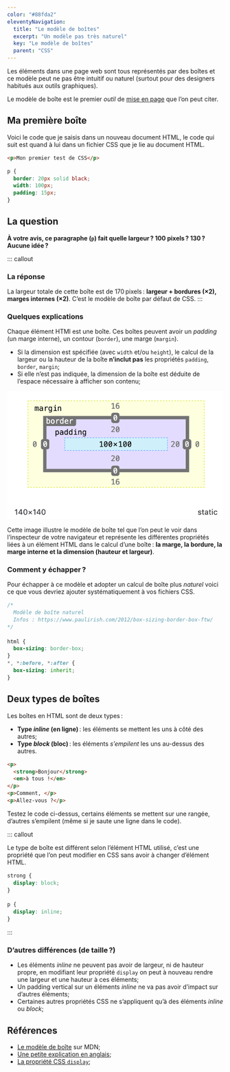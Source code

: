 ```yaml
---
color: "#88fda2"
eleventyNavigation:
  title: "Le modèle de boîtes"
  excerpt: "Un modèle pas très naturel"
  key: "Le modèle de boîtes"
  parent: "CSS"
---
```


Les éléments dans une page web sont tous représentés par des boîtes et ce modèle peut ne pas être intuitif ou naturel (surtout pour des designers habitués aux outils graphiques).

Le modèle de boîte est le premier *outil* de [mise en page](../06-mise-en-page) que l’on peut citer.

## Ma première boîte

Voici le code que je saisis dans un nouveau document HTML, le code qui suit est quand à lui dans un fichier CSS que je lie au document HTML.

```html
<p>Mon premier test de CSS</p>
```

```css
p {
  border: 20px solid black;
  width: 100px;
  padding: 15px;
}
```

## La question

**À votre avis, ce paragraphe (`p`) fait quelle largeur ? 100 pixels ? 130 ? Aucune idée ?**

::: callout
### La réponse

La largeur totale de cette boîte est de 170 pixels : **largeur + bordures (×2), marges internes (×2)**. C’est le modèle de boîte par défaut de CSS.
:::

### Quelques explications

Chaque élément HTMl est une boîte. Ces boîtes peuvent avoir un *padding* (un marge interne), un contour (`border`), une marge (`margin`).

- Si la dimension est spécifiée (avec `width` et/ou `height`), le calcul de la largeur ou la hauteur de la boîte **n’inclut pas** les propriétés `padding`, `border`, `margin`;
- Si elle n’est pas indiquée, la dimension de la boîte est déduite de l’espace nécessaire à afficher son contenu;

![L’exemple du modèle de boîte tel que présenté dans l’inspecteur de Firefox](/img/box-model.png)

Cette image illustre le modèle de boîte tel que l’on peut le voir dans l’inspecteur de votre navigateur et représente les différentes propriétés liées à un élément HTML dans le calcul d’une boîte : **la marge, la bordure, la marge interne et la dimension (hauteur et largeur)**.

### Comment y échapper ?

Pour échapper à ce modèle et adopter un calcul de boîte plus *naturel* voici ce que vous devriez ajouter systématiquement à vos fichiers CSS.

```css
/*
  Modèle de boîte naturel
  Infos : https://www.paulirish.com/2012/box-sizing-border-box-ftw/
*/

html {
  box-sizing: border-box;
}
*, *:before, *:after {
  box-sizing: inherit;
}
```

## Deux types de boîtes

Les boîtes en HTML sont de deux types :

- **Type *inline* (en ligne)** : les éléments se mettent les uns à côté des autres;
- **Type *block* (bloc)** : les éléments *s’empilent* les uns au-dessus des autres.

```html
<p>
  <strong>Bonjour</strong>
  <em>à tous !</em>
</p>
<p>Comment, </p>
<p>Allez-vous ?</p>
```

Testez le code ci-dessus, certains éléments se mettent sur une rangée, d’autres s’empilent (même si je saute une ligne dans le code).

::: callout

Le type de boîte est différent selon l’élément HTML utilisé, c’est une propriété que l’on peut modifier en CSS sans avoir à changer d’élément HTML.

```css
strong {
  display: block;
}

p {
  display: inline;
}
```

:::

### D’autres différences (de taille ?)

- Les éléments *inline* ne peuvent pas avoir de largeur, ni de hauteur propre, en modifiant leur propriété `display` on peut à nouveau rendre une largeur et une hauteur à ces éléments;
- Un padding vertical sur un éléments *inline* ne va pas avoir d’impact sur d’autres éléments;
- Certaines autres propriétés CSS ne s’appliquent qu’à des éléments *inline* ou *block*;

## Références

- [Le modèle de boîte](https://developer.mozilla.org/fr/docs/Learn/CSS/Building_blocks/The_box_model) sur MDN;
- [Une petite explication en anglais](https://www.paulirish.com/2012/box-sizing-border-box-ftw/);
- [La propriété CSS `display`](https://developer.mozilla.org/fr/docs/Web/CSS/display);

